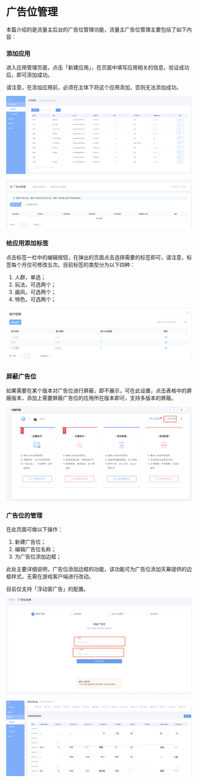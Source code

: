 # 广告位管理

本篇介绍的是流量主后台的广告位管理功能，流量主广告位管理主要包括了如下内容：

### 添加应用

进入应用管理页面，点击「新建应用」，在页面中填写应用相关的信息，验证成功后，即可添加成功。

请注意，在添加应用前，必须在主体下将这个应用添加，否则无法添加成功。

![](../../../.gitbook/assets/image%20%2886%29.png)

![](../../../.gitbook/assets/image%20%2857%29.png)

### 给应用添加标签

点击标签一栏中的编辑按钮，在弹出的页面点击选择需要的标签即可，请注意，标签每个月仅可修改五次。目前标签的类型分为以下四种：

1. 人群，单选；
2. 玩法，可选两个；
3. 画风，可选两个；
4. 特色，可选两个；

![](../../../.gitbook/assets/image%20%28204%29.png)

### 屏蔽广告位

如果需要在某个版本对广告位进行屏蔽，即不展示，可在此设置，点击表格中的屏蔽版本，添加上需要屏蔽广告位的应用所在版本即可，支持多版本的屏蔽。

![](../../../.gitbook/assets/image%20%28191%29.png)

### 广告位的管理

在此页面可做以下操作：

1. 新建广告位；
2. 编辑广告位名称；
3. 为广告位添加边框；

此处主要详细说明，广告位添加边框的功能，该功能可为广告位添加天幕提供的边框样式，无需在游戏客户端进行改动。

目前仅支持「浮动窗广告」的配置。

![](../../../.gitbook/assets/image%20%2864%29.png)

![](../../../.gitbook/assets/image%20%2840%29.png)

